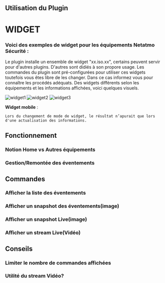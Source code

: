 ## Utilisation du Plugin

# WIDGET

### Voici des exemples de **widget** pour les équipements Netatmo Sécurité :

Le plugin installe un ensemble de widget "xx.iso.xx", certains peuvent servir pour d'autres plugins. 
D'autres sont didiés à son propore usage.
Les commandes du plugin sont pré-configurées pour utiliser ces widgets toutefois vous êtes libre de les changer.
Dans ce cas informez vous pour connaître les procédés adéquats.
Des widgets différents selon les équipements et les informations affichées, voici quelques visuels.

![widget1](https://limad.github.io/plugins-docs/plugin-netatmoSecurity/images/netatmoSecurity_screenshot1.PNG)
![widget2](https://limad.github.io/plugins-docs/plugin-netatmoSecurity/images/netatmoSecurity_screenshot2.PNG)
![widget3](https://limad.github.io/plugins-docs/plugin-netatmoSecurity/images/netatmoSecurity_screenshot3.PNG)

**Widget mobile** :

	Lors du changement de mode de widget, le résultat n’apurait que lors d'une actualisation des informations.

	
## Fonctionnement

### Notion Home vs Autres équipements

### Gestion/Remontée des éventements

	
## Commandes

### Afficher la liste des éventements

### Afficher un snapshot des éventements(image)

### Afficher un snapshot Live(image)

### Afficher un stream Live(Vidéo)


## Conseils

### Limiter le nombre de commandes affichées

### Utilité du stream Vidéo?